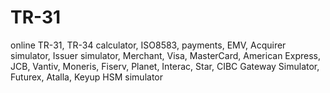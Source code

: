# TR-31
online TR-31, TR-34 calculator, ISO8583, payments, EMV, Acquirer simulator, Issuer simulator, Merchant, Visa, MasterCard, American Express, JCB, Vantiv, Moneris, Fiserv, Planet, Interac, Star, CIBC Gateway Simulator, Futurex, Atalla, Keyup HSM simulator
